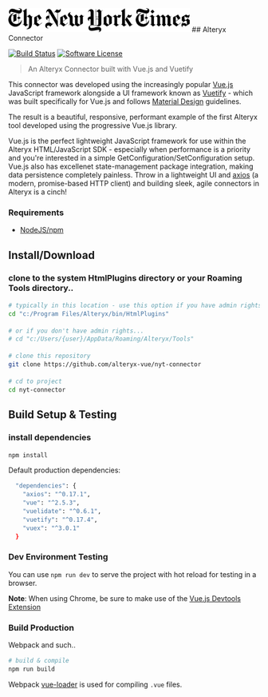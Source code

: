 <img src='./public/banner.png' height='48'>
## Alteryx Connector

[![Build Status](https://travis-ci.org/alteryx-vue/nyt-connector.svg?branch=master)](https://travis-ci.org/alteryx-vue/nyt-connector) [![Software License](https://img.shields.io/badge/license-MIT-brightgreen.svg?style=flat)](LICENSE)
> An Alteryx Connector built with Vue.js and Vuetify

This connector was developed using the increasingly popular [Vue.js](https://vuejs.org) JavaScript framework alongside a UI framework known as [Vuetify](https://vuetifyjs.com) - which was built specifically for Vue.js and follows [Material Design](https://material.io/) guidelines.  

The result is a beautiful, responsive, performant example of the first Alteryx tool developed using the progressive Vue.js library.

Vue.js is the perfect lightweight JavaScript framework for use within the Alteryx HTML/JavaScript SDK - especially when performance is a  priority and you're interested in a simple GetConfiguration/SetConfiguration setup.  Vue.js also has excellenet state-management package integration, making data persistence completely painless.  Throw in a lightweight UI and [axios](https://github.com/axios/axios) (a modern, promise-based HTTP client) and building sleek, agile connectors in Alteryx is a cinch!


### Requirements
- [NodeJS/npm](https://nodejs.org)


## Install/Download

### clone to the system HtmlPlugins directory or your Roaming Tools directory..

``` bash
# typically in this location - use this option if you have admin rights on your machine
cd "c:/Program Files/Alteryx/bin/HtmlPlugins"

# or if you don't have admin rights...
# cd "c:/Users/{user}/AppData/Roaming/Alteryx/Tools"

# clone this repository
git clone https://github.com/alteryx-vue/nyt-connector

# cd to project
cd nyt-connector
```

## Build Setup & Testing

### install dependencies

`npm install`

Default production dependencies:

``` bash
  "dependencies": {
    "axios": "^0.17.1",
    "vue": "^2.5.3",
    "vuelidate": "^0.6.1",
    "vuetify": "^0.17.4",
    "vuex": "^3.0.1"
  }
```

### Dev Environment Testing

You can use `npm run dev` to serve the project with hot reload for testing in a browser.

__Note__: When using Chrome, be sure to make use of the [Vue.js Devtools Extension](https://chrome.google.com/webstore/detail/vuejs-devtools/nhdogjmejiglipccpnnnanhbledajbpd)

### Build Production

Webpack and such..

``` bash
# build & compile
npm run build
```

Webpack [vue-loader](http://vuejs.github.io/vue-loader) is used for compiling `.vue` files.
